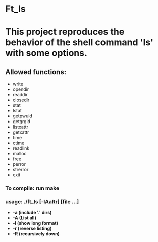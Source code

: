 # Ft_ls

# This project reproduces the behavior of the shell command 'ls' with some options.

## Allowed functions:
*  write
* opendir
* readdir
* closedir
* stat
* lstat
* getpwuid
* getgrgid
* listxattr
* getxattr
* time
* ctime
* readlink
* malloc
* free
* perror
* strerror
* exit

### To compile:  run make
### usage: ./ft_ls [-lAaRr] [file ...]

* __-a (include '.' dirs)__
* __-A (List all)__
* __-l (show long format)__
* __-r (reverse listing)__
* __-R (recursively down)__

